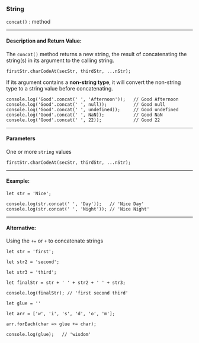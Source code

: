 ### String 

`concat()` : method

___

#### Description and Return Value:

The `concat()` method returns a new string, the result of concatenating the string(s) in its argument to the calling string.

`firstStr.charCodeAt(secStr, thirdStr, ...nStr);`



If its argument contains a **non-string type**, it will convert the non-string type to a string value before concatenating.



```
console.log('Good'.concat(' ', 'Afternoon'));   // Good Afternoon
console.log('Good'.concat(' ', null));          // Good null
console.log('Good'.concat(' ', undefined));     // Good undefined
console.log('Good'.concat(' ', NaN));           // Good NaN
console.log('Good'.concat(' ', 22));            // Good 22
```

___

#### Parameters

One or more `string` values

```
firstStr.charCodeAt(secStr, thirdStr, ...nStr);
```
___

#### Example:

```
let str = 'Nice';

console.log(str.concat(' ', 'Day'));   // 'Nice Day'
console.log(str.concat(' ', 'Night')); // 'Nice Night'
```

___

#### Alternative:

Using the `+=` or `+` to concatenate strings

```
let str = 'first';

let str2 = 'second';

let str3 = 'third';

let finalStr = str + ' ' + str2 + ' ' + str3;

console.log(finalStr); // 'first second third'
```

```
let glue = ''

let arr = ['w', 'i', 's', 'd', 'o', 'm'];

arr.forEach(char => glue += char);

console.log(glue);   // 'wisdom'
```